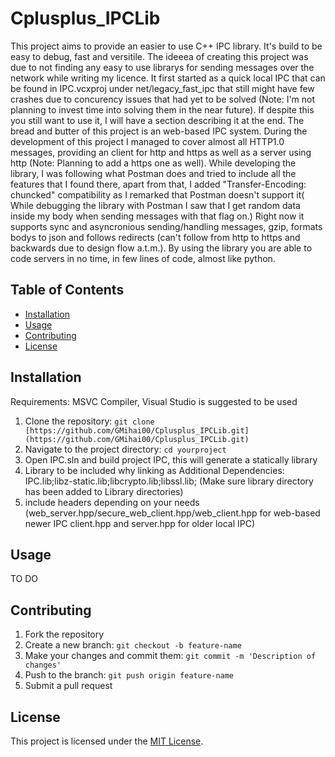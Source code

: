 # Cplusplus_IPCLib

This project aims to provide an easier to use C++ IPC library. It's build to be easy to debug, fast and versitile. The ideeea of creating this project was due to not finding any easy to use librarys for sending messages over the network while writing my licence. It first started as a quick local IPC that can be found in IPC.vcxproj under net/legacy_fast_ipc that still might have few crashes due to concurency issues that had yet to be solved (Note: I'm not planning to invest time into solving them in the near future). If despite this you still want to use it, I will have a section describing it at the end. The bread and butter of this project is an web-based IPC system. During the development of this project I managed to cover almost all HTTP1.0 messages, providing an client for http and https as well as a server using http (Note: Planning to add a https one as well). While developing the library, I was following what Postman does and tried to include all the features that I found there, apart from that, I added "Transfer-Encoding: chuncked" compatibility as I remarked that Postman doesn't support it( While debugging the library with Postman I saw that I get random data inside my body when sending messages with that flag on.) Right now it supports sync and asyncronious sending/handling messages, gzip, formats bodys to json and follows redirects (can't follow from http to https and backwards due to design flow a.t.m.). By using the library you are able to code servers in no time, in few lines of code, almost like python.

## Table of Contents

- [Installation](#installation)
- [Usage](#usage)
- [Contributing](#contributing)
- [License](#license)

## Installation

Requirements: MSVC Compiler, Visual Studio is suggested to be used

1. Clone the repository: `git clone [https://github.com/GMihai00/Cplusplus_IPCLib.git](https://github.com/GMihai00/Cplusplus_IPCLib.git)`
2. Navigate to the project directory: `cd yourproject`
3. Open IPC.sln and build project IPC, this will generate a statically library
4. Library to be included why linking as Additional Dependencies: IPC.lib;libz-static.lib;libcrypto.lib;libssl.lib; (Make sure library directory has been added to Library directories)
5. include headers  depending on your needs (web_server.hpp/secure_web_client.hpp/web_client.hpp for web-based newer IPC client.hpp and server.hpp for older local IPC)

## Usage

TO DO

## Contributing

1. Fork the repository
2. Create a new branch: `git checkout -b feature-name`
3. Make your changes and commit them: `git commit -m 'Description of changes'`
4. Push to the branch: `git push origin feature-name`
5. Submit a pull request

## License

This project is licensed under the [MIT License](LICENSE.MD).
